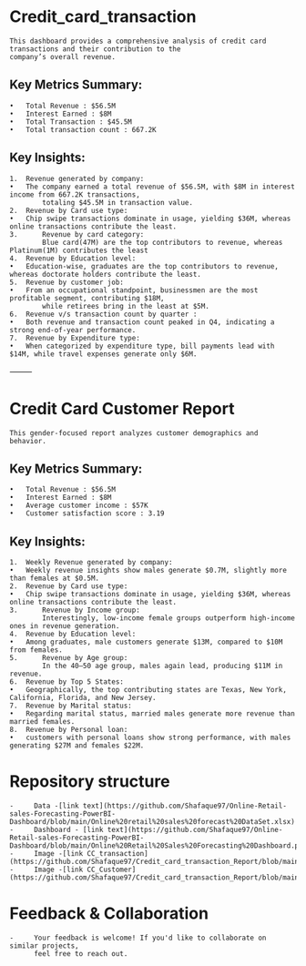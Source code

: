 # Credit_card_transaction
    This dashboard provides a comprehensive analysis of credit card transactions and their contribution to the 
    company’s overall revenue. 
    
## Key Metrics Summary:
	•	Total Revenue : $56.5M
	•	Interest Earned : $8M
	•	Total Transaction : $45.5M 
	•	Total transaction count : 667.2K 

 
## Key Insights:
	1.	Revenue generated by company:
	•	The company earned a total revenue of $56.5M, with $8M in interest income from 667.2K transactions, 
            totaling $45.5M in transaction value.
	2.	Revenue by Card use type:
	•	Chip swipe transactions dominate in usage, yielding $36M, whereas online transactions contribute the least. 
    3.      Revenue by card category:
	        Blue card(47M) are the top contributors to revenue, whereas Platinum(1M) contributes the least
	4.	Revenue by Education level:
	•	Education-wise, graduates are the top contributors to revenue, whereas doctorate holders contribute the least. 
	5.	Revenue by customer job:
	•	From an occupational standpoint, businessmen are the most profitable segment, contributing $18M, 
            while retirees bring in the least at $5M.  
	6.	Revenue v/s transaction count by quarter :
	•	Both revenue and transaction count peaked in Q4, indicating a strong end-of-year performance.
	7.	Revenue by Expenditure type:
	•	When categorized by expenditure type, bill payments lead with $14M, while travel expenses generate only $6M.
    

⸻

# Credit Card Customer Report

    This gender-focused report analyzes customer demographics and behavior. 

## Key Metrics Summary:
	•	Total Revenue : $56.5M
	•	Interest Earned : $8M
	•	Average customer income : $57K 
	•	Customer satisfaction score : 3.19 

## Key Insights:
	1.	Weekly Revenue generated by company:
	•	Weekly revenue insights show males generate $0.7M, slightly more than females at $0.5M.
	2.	Revenue by Card use type:
	•	Chip swipe transactions dominate in usage, yielding $36M, whereas online transactions contribute the least. 
    3.      Revenue by Income group:
	        Interestingly, low-income female groups outperform high-income ones in revenue generation.    
	4.	Revenue by Education level:
	•	Among graduates, male customers generate $13M, compared to $10M from females.
    5.      Revenue by Age group:
	        In the 40–50 age group, males again lead, producing $11M in revenue.
	6.	Revenue by Top 5 States:
	•	Geographically, the top contributing states are Texas, New York, California, Florida, and New Jersey.
	7.	Revenue by Marital status:
	•	Regarding marital status, married males generate more revenue than married females.
	8.	Revenue by Personal loan:
	•	customers with personal loans show strong performance, with males generating $27M and females $22M.


 # Repository structure
    -     Data -[link text](https://github.com/Shafaque97/Online-Retail-sales-Forecasting-PowerBI-Dashboard/blob/main/Online%20retail%20sales%20forecast%20DataSet.xlsx)
    -     Dashboard - [link text](https://github.com/Shafaque97/Online-Retail-sales-Forecasting-PowerBI-Dashboard/blob/main/Online%20Retail%20Sales%20Forecasting%20Dashboard.pbix)
    -     Image -[link CC_transaction](https://github.com/Shafaque97/Credit_card_transaction_Report/blob/main/Credit%20card%20Transaction%20Report%20Image.png)
    -     Image -[link CC_Customer](https://github.com/Shafaque97/Credit_card_transaction_Report/blob/main/Credit%20card%20Transaction%20Report%20Image.png)

# Feedback & Collaboration
    -     Your feedback is welcome! If you'd like to collaborate on similar projects,   
          feel free to reach out.

    
